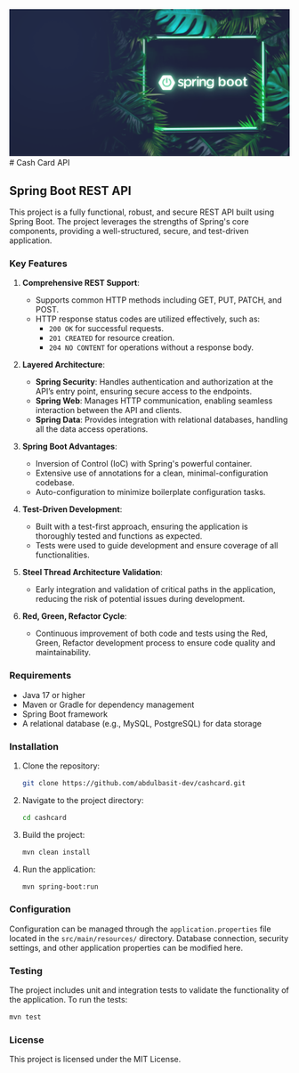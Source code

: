 <img src="./cover.webp" alt="Congratulations">
# Cash Card API

## Spring Boot REST API

This project is a fully functional, robust, and secure REST API built using Spring Boot. The project leverages the strengths of Spring's
core components, providing a well-structured, secure, and test-driven application.

### Key Features

1. **Comprehensive REST Support**:

   - Supports common HTTP methods including GET, PUT, PATCH, and POST.
   - HTTP response status codes are utilized effectively, such as:
     - `200 OK` for successful requests.
     - `201 CREATED` for resource creation.
     - `204 NO CONTENT` for operations without a response body.

2. **Layered Architecture**:

   - **Spring Security**: Handles authentication and authorization at the API’s entry point, ensuring secure access to the endpoints.
   - **Spring Web**: Manages HTTP communication, enabling seamless interaction between the API and clients.
   - **Spring Data**: Provides integration with relational databases, handling all the data access operations.

3. **Spring Boot Advantages**:

   - Inversion of Control (IoC) with Spring's powerful container.
   - Extensive use of annotations for a clean, minimal-configuration codebase.
   - Auto-configuration to minimize boilerplate configuration tasks.

4. **Test-Driven Development**:

   - Built with a test-first approach, ensuring the application is thoroughly tested and functions as expected.
   - Tests were used to guide development and ensure coverage of all functionalities.

5. **Steel Thread Architecture Validation**:

   - Early integration and validation of critical paths in the application, reducing the risk of potential issues during development.

6. **Red, Green, Refactor Cycle**:
   - Continuous improvement of both code and tests using the Red, Green, Refactor development process to ensure code quality and
     maintainability.

### Requirements

- Java 17 or higher
- Maven or Gradle for dependency management
- Spring Boot framework
- A relational database (e.g., MySQL, PostgreSQL) for data storage

### Installation

1. Clone the repository:
   ```bash
   git clone https://github.com/abdulbasit-dev/cashcard.git
   ```
2. Navigate to the project directory:
   ```bash
   cd cashcard
   ```
3. Build the project:
   ```bash
   mvn clean install
   ```
4. Run the application:
   ```bash
   mvn spring-boot:run
   ```

### Configuration

Configuration can be managed through the `application.properties` file located in the `src/main/resources/` directory. Database connection,
security settings, and other application properties can be modified here.

### Testing

The project includes unit and integration tests to validate the functionality of the application. To run the tests:

```bash
mvn test
```

### License

This project is licensed under the MIT License.
